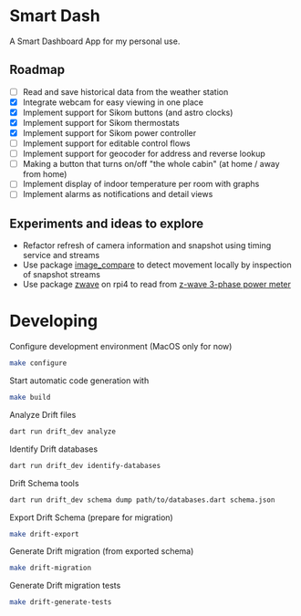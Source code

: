 # Smart Dash

A Smart Dashboard App for my personal use.

## Roadmap

- [ ] Read and save historical data from the weather station
- [x] Integrate webcam for easy viewing in one place
- [x] Implement support for Sikom buttons (and astro clocks)
- [x] Implement support for Sikom thermostats
- [x] Implement support for Sikom power controller
- [ ] Implement support for editable control flows
- [ ] Implement support for geocoder for address and reverse lookup
- [ ] Making a button that turns on/off "the whole cabin" (at home / away from home) 
- [ ] Implement display of indoor temperature per room with graphs
- [ ] Implement alarms as notifications and detail views
 
## Experiments and ideas to explore

- Refactor refresh of camera information and snapshot using timing service and streams
- Use package [image_compare](https://pub.dev/packages/image_compare) to detect movement locally by inspection of snapshot streams
- Use package [zwave](https://pub.dev/packages/zwave) on rpi4 to read from
  [z-wave 3-phase power meter](https://www.eldirekte.no/aeotec-strom-maler-3fas-60a-z-wave/cat-p/c/p10637336)


# Developing

Configure development environment (MacOS only for now)
```bash
make configure
```

 
Start automatic code generation with
```bash
make build
```

Analyze Drift files
```bash
dart run drift_dev analyze
```

Identify Drift databases
```bash
dart run drift_dev identify-databases
```

Drift Schema tools
```bash
dart run drift_dev schema dump path/to/databases.dart schema.json
```

Export Drift Schema (prepare for migration)
```bash
make drift-export
```

Generate Drift migration (from exported schema)
```bash
make drift-migration
```

Generate Drift migration tests
```bash
make drift-generate-tests
```


